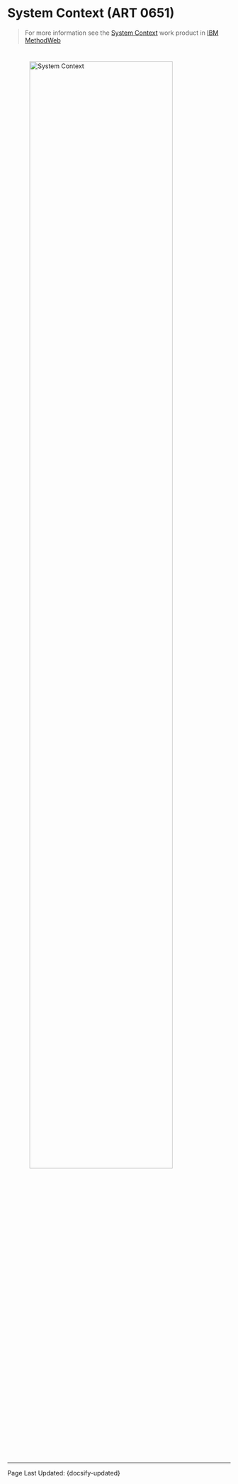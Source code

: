 # System Context (ART 0651)
  
> For more information see the [System Context](https://ibm.biz/BdzYnf) work product in [IBM MethodWeb](https://ibm.biz/BdzYnv)


<img src="_media/system-context.png" alt="System Context" style="display: block; margin-left: auto; margin-right: auto; height: 80%; width: 80%; padding-top: 25px; padding-bottom: 25px;"/>

<!-- Do not edit -->
<hr/>
<footer>
<span>Page Last Updated: {docsify-updated}</span>
</footer>